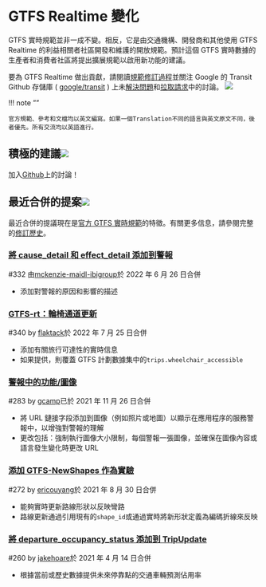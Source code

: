 # GTFS Realtime 變化

GTFS 實時規範並非一成不變。相反，它是由交通機構、開發商和其他使用 GTFS Realtime 的利益相關者社區開發和維護的開放規範。預計這個 GTFS 實時數據的生產者和消費者社區將提出擴展規範以啟用新功能的建議。

要為 GTFS Realtime 做出貢獻，請閱讀[規範修訂過程](../process)並關注 Google 的 Transit Github 存儲庫 ( [google/transit](https://github.com/google/transit) ) 上未[解決問題](https://github.com/google/transit/issues)和[拉取請求](https://github.com/google/transit/pulls)中的討論。 ![](../../assets/mark-github.svg)

!!! note ””

    官方規範、參考和文檔均以英文編寫。如果一個Translation不同的語言與英文原文不同，後者優先。所有交流均以英語進行。

<!-- <br><div class="landing-page">
    <a class="button" href="../process">規範修改過程</a><a class="button" href="../guiding-principles">指導原則</a><a class="button" href="../revision-history">修訂記錄</a><a class="button" href="../extensions">實時擴展</a>
</div> -->

## 積極的建議![](../../assets/pr-active.svg)

<!-- 對新功能的積極建議GTFS Realtime.  -->

加入[Github](https://github.com/google/transit/pulls)上的討論！

<!-- <div class="row">
    <div class="active-container">
        <h3 class="title"><a class="no-icon" href="https://github.com/google/transit/pull/332" target="_blank">添加cause_detail和effect_detail到警報</a></h3>
        <p class="maintainer">#332 關於 2022 年 5 月 31 日由 <a class="no-icon" href="https://github.com/mckenzie-maidl-ibigroup" target="_blank">mckenzie-maidl-ibigroup</a></p>
    </div>
</div>
<div class="row"></div> -->

<!-- <div class="row no-active">
    <div class="no-active-container">
        <h3 class="title">目前沒有積極的提案GTFS Realtime.</h3>
        <p class="prompt">有建議嗎 &ensp;➜&ensp; 打開一個 <a href="https://github.com/google/transit/pulls" target="_blank">拉取請求</a>.</p>
    </div>
</div>
<div class="row"></div> -->

## 最近合併的提案![](../../assets/pr-merged.svg)

最近合併的提議現在是[官方 GTFS 實時規範](../reference)的特徵。有關更多信息，請參閱完整的[修訂歷史](../process#revision-history)。

<div class="row"><div class="leftcontainer"><h3 class="title"><a href="https://github.com/google/transit/pull/332" class="no-icon" target="_blank">將 cause_detail 和 effect_detail 添加到警報</a></h3><p class="maintainer">#332 由<a href="https://github.com/mckenzie-maidl-ibigroup" class="no-icon" target="_blank">mckenzie-maidl-ibigroup</a>於 2022 年 6 月 26 日合併</p></div><div class="featurelist"><ul><li>添加對警報的原因和影響的描述</li></ul></div></div>

<div class="row"><div class="leftcontainer"><h3 class="title"> <a href="https://github.com/google/transit/pull/340" class="no-icon" target="_blank">GTFS-rt：輪椅通道更新</a></h3><p class="maintainer">#340 by <a href="https://github.com/flaktack" class="no-icon" target="_blank">flaktack</a>於 2022 年 7 月 25 日合併</p></div><div class="featurelist"><ul><li>添加有關旅行可達性的實時信息</li><li>如果提供，則覆蓋 GTFS 計劃數據集中的<code>trips.wheelchair_accessible</code> </li></ul></div></div>

<div class="row"><div class="leftcontainer"><h3 class="title"><a href="https://github.com/google/transit/pull/283" class="no-icon" target="_blank">警報中的功能/圖像</a></h3><p class="maintainer">#283 by <a href="https://github.com/gcamp" class="no-icon" target="_blank">gcamp</a>已於 2021 年 11 月 26 日合併</p></div><div class="featurelist"><ul><li>將 URL 鏈接字段添加到圖像（例如照片或地圖）以顯示在應用程序的服務警報中，以增強對警報的理解</li><li>更改包括：強制執行圖像大小限制，每個警報一張圖像，並確保在圖像內容或語言發生變化時更改 URL </li></ul></div></div>

<div class="row"><div class="leftcontainer"><h3 class="title"><a href="https://github.com/google/transit/pull/272" class="no-icon" target="_blank">添加 GTFS-NewShapes 作為實驗</a></h3><p class="maintainer">#272 by <a href="https://github.com/ericouyang" class="no-icon" target="_blank">ericouyang</a>於 2021 年 8 月 30 日合併</p></div><div class="featurelist"><ul><li>能夠實時更新路線形狀以反映彎路</li><li>路線更新通過引用現有的<code>shape_id</code>或通過實時將新形狀定義為編碼折線來反映</li></ul></div></div>

<div class="row"><div class="leftcontainer"><h3 class="title"><a href="https://github.com/google/transit/pull/260" class="no-icon" target="_blank">將 departure_occupancy_status 添加到 TripUpdate</a></h3><p class="maintainer"> #260 by <a href="https://github.com/jakehoare" class="no-icon" target="_blank">jakehoare</a>於 2021 年 4 月 14 日合併</p></div><div class="featurelist"><ul><li>根據當前或歷史數據提供未來停靠點的交通車輛預測佔用率</li></ul></div></div>

<div class="row"></div>
